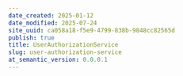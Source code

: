 ```yaml
---
date_created: 2025-01-12
date_modified: 2025-07-24
site_uuid: ca058a18-f5e9-4799-838b-9848cc82565d
publish: true
title: UserAuthorizationService
slug: user-authorization-service
at_semantic_version: 0.0.0.1
---
```


